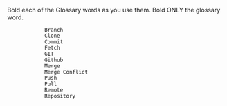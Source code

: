 Bold each of the Glossary words as you use them.  Bold ONLY the glossary word.

                Branch
                Clone
                Commit
                Fetch
                GIT
                Github
                Merge
                Merge Conflict
                Push
                Pull
                Remote
                Repository
